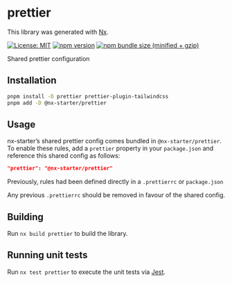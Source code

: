 # prettier

This library was generated with [Nx](https://nx.dev).

[![License: MIT](https://img.shields.io/badge/License-MIT-green.svg)](../../LICENSE.md) [![npm version](https://badge.fury.io/js/%40nx-starter%2Fprettier.svg)](https://badge.fury.io/js/%40nx-starter%2Fprettier.svg) [![npm bundle size (minified + gzip)](https://img.shields.io/bundlephobia/minzip/@nx-starter/prettier.svg)](https://img.shields.io/bundlephobia/minzip/@nx-starter/prettier.svg)

Shared prettier configuration

## Installation

```bash
pnpm install -D prettier prettier-plugin-tailwindcss
pnpm add -D @nx-starter/prettier
```

## Usage

nx-starter’s shared prettier config comes bundled in `@nx-starter/prettier`. To enable these rules, add a `prettier` property in your `package.json` and reference this shared config as follows:

```json
"prettier": "@nx-starter/prettier"
```

Previously, rules had been defined directly in a `.prettierrc` or `package.json`

Any previous `.prettierrc` should be removed in favour of the shared config.

## Building

Run `nx build prettier` to build the library.

## Running unit tests

Run `nx test prettier` to execute the unit tests via [Jest](https://jestjs.io).

